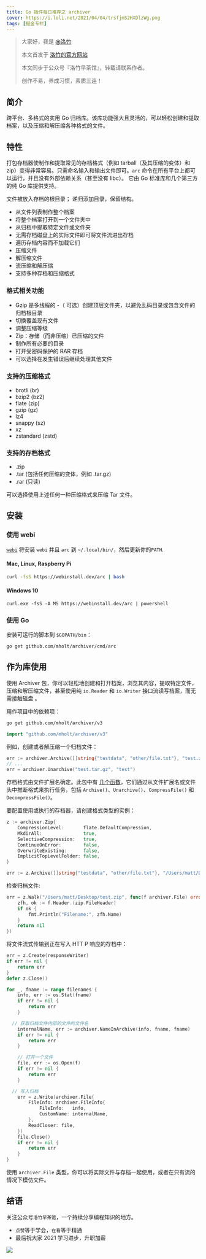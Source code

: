```yaml
---
title: Go 插件每日推荐之 archiver
cover: https://i.loli.net/2021/04/04/trsfjmS2HXDlzWg.png
tags: [掘金专栏]
---
```


> 大家好，我是 [@洛竹](https://github.com/youngjuning)
>
> 本文首发于 [洛竹的官方网站](https://youngjuning.js.org/)
>
> 本文同步于公众号『洛竹早茶馆』，转载请联系作者。
>
> 创作不易，养成习惯，素质三连！

## 简介

跨平台、多格式的实用 Go 归档库。该库功能强大且灵活的，可以轻松创建和提取档案，以及压缩和解压缩各种格式的文件。

## 特性

打包存档器使制作和提取常见的存档格式（例如 tarball（及其压缩的变体）和 zip）变得非常容易。只需命名输入和输出文件即可。`arc` 命令在所有平台上都可以运行，并且没有外部依赖关系（甚至没有 libc）。 它由 Go 标准库和几个第三方的纯 Go 库提供支持。

文件被放入存档的根目录； 递归添加目录，保留结构。

- 从文件列表制作整个档案
- 将整个档案打开到一个文件夹中
- 从归档中提取特定文件或文件夹
- 无需存档磁盘上的实际文件即可将文件流进出存档
- 遍历存档内容而不加载它们
- 压缩文件
- 解压缩文件
- 流压缩和解压缩
- 支持多种存档和压缩格式

### 格式相关功能

- Gzip 是多线程的 -（ 可选）创建顶层文件夹，以避免乱码目录或包含文件的归档根目录
- 切换覆盖现有文件
- 调整压缩等级
- Zip：存储（而非压缩）已压缩的文件
- 制作所有必要的目录
- 打开受密码保护的 RAR 存档
- 可以选择在发生错误后继续处理其他文件

### 支持的压缩格式

- brotli (br)
- bzip2 (bz2)
- flate (zip)
- gzip (gz)
- lz4
- snappy (sz)
- xz
- zstandard (zstd)

### 支持的存档格式

- .zip
- .tar (包括任何压缩的变体，例如 .tar.gz)
- .rar (只读)

可以选择使用上述任何一种压缩格式来压缩 Tar 文件。

## 安装

### 使用 webi

[`webi`](https://webinstall.dev/arc) 将安装 `webi` 并且 `arc` 到 `~/.local/bin/`，然后更新你的`PATH`.

#### Mac, Linux, Raspberry Pi

```bash
curl -fsS https://webinstall.dev/arc | bash
```

#### Windows 10

```pwsh
curl.exe -fsS -A MS https://webinstall.dev/arc | powershell
```

### 使用 Go

安装可运行的脚本到 `$GOPATH/bin`：

```bash
go get github.com/mholt/archiver/cmd/arc
```

## 作为库使用

使用 Archiver 包，你可以轻松地创建和打开档案，浏览其内容，提取特定文件，压缩和解压缩文件，甚至使用纯 `io.Reader` 和 `io.Writer` 接口流读写档案，而无需接触磁盘 。

用作项目中的依赖项：

```bash
go get github.com/mholt/archiver/v3
```

```go
import "github.com/mholt/archiver/v3"
```

例如，创建或者解压缩一个归档文件：

```go
err := archiver.Archive([]string{"testdata", "other/file.txt"}, "test.zip")
// ...
err = archiver.Unarchive("test.tar.gz", "test")
```

存档格式由文件扩展名确定。此包中有 [几个函数](https://pkg.go.dev/github.com/mholt/archiver?tab=doc)，它们通过从文件扩展名或文件头中推断格式来执行任务，包括 `Archive()`、`Unarchive()`、`CompressFile()` 和 `DecompressFile()`。

要配置使用或执行的存档器，请创建格式类型的实例：

```go
z := archiver.Zip{
	CompressionLevel:       flate.DefaultCompression,
	MkdirAll:               true,
	SelectiveCompression:   true,
	ContinueOnError:        false,
	OverwriteExisting:      false,
	ImplicitTopLevelFolder: false,
}

err := z.Archive([]string{"testdata", "other/file.txt"}, "/Users/matt/Desktop/test.zip")
```

检查归档文件:

```go
err = z.Walk("/Users/matt/Desktop/test.zip", func(f archiver.File) error {
	zfh, ok := f.Header.(zip.FileHeader)
	if ok {
		fmt.Println("Filename:", zfh.Name)
	}
	return nil
})
```

将文件流式传输到正在写入 HTT P 响应的存档中：

```go
err = z.Create(responseWriter)
if err != nil {
	return err
}
defer z.Close()

for _, fname := range filenames {
	info, err := os.Stat(fname)
	if err != nil {
		return err
	}

  // 获取归档文件内部的文件的文件名
	internalName, err := archiver.NameInArchive(info, fname, fname)
	if err != nil {
		return err
	}

	// 打开一个文件
	file, err := os.Open(f)
	if err != nil {
		return err
	}

  // 写入归档
	err = z.Write(archiver.File{
		FileInfo: archiver.FileInfo{
			FileInfo:   info,
			CustomName: internalName,
		},
		ReadCloser: file,
	})
	file.Close()
	if err != nil {
		return err
	}
}
```

使用 `archiver.File` 类型，你可以将实际文件与存档一起使用，或者在只有流的情况下模仿文件。

## 结语

关注公众号`洛竹早茶馆`，一个持续分享编程知识的地方。

- `点赞`等于学会，`在看`等于精通
- 最后祝大家 2021 学习进步，升职加薪

![](https://youngjuning.js.org/img/luozhu.png)
